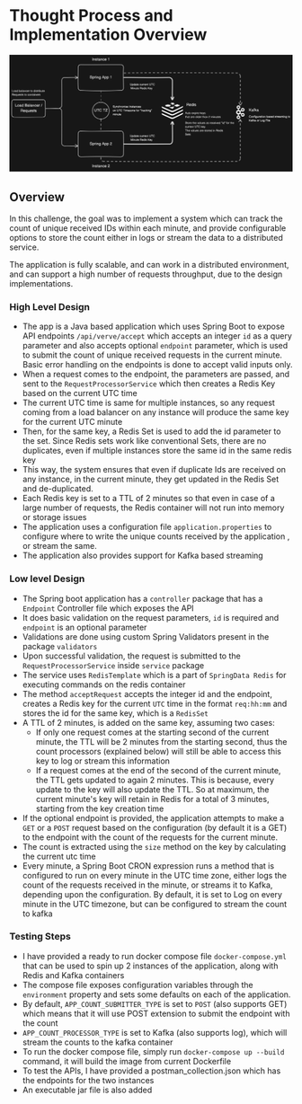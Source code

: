 # Thought Process and Implementation Overview

![Architecture Overview](design.png)

## Overview

In this challenge, the goal was to implement a system which can track the count of unique received IDs within each minute, and provide configurable options to store the count either in logs or stream the data to a distributed service. 


The application is fully scalable, and can work in a distributed environment, and can support a high number of requests throughput, due to the design implementations.

### High Level Design
- The app is a Java based application which uses Spring Boot to expose API endpoints ```/api/verve/accept``` which accepts an integer ```id``` as a query parameter and also accepts optional ```endpoint``` parameter, which is used to submit the count of unique received requests in the current minute. Basic error handling on the endpoints is done to accept valid inputs only.
- When a request comes to the endpoint, the parameters are passed, and sent to the ```RequestProcessorService``` which then creates a Redis Key based on the current UTC time
- The current UTC time is same for multiple instances, so any request coming from a load balancer on any instance will produce the same key for the current UTC minute
- Then, for the same key, a Redis Set is used to add the id parameter to the set. Since Redis sets work like conventional Sets, there are no duplicates, even if multiple instances store the same id in the same redis key
- This way, the system ensures that even if duplicate Ids are received on any instance, in the current minute, they get updated in the Redis Set and de-duplicated.
- Each Redis key is set to a TTL of 2 minutes so that even in case of a large number of requests, the Redis container will not run into memory or storage issues
- The application uses a configuration file ```application.properties``` to configure where to write the unique counts received by the application , or stream the same.  
- The application also provides support for Kafka based streaming


### Low level Design

- The Spring boot application has a ```controller``` package that has a ```Endpoint``` Controller file which exposes the API
- It does basic validation on the request parameters, ```id``` is required and ```endpoint``` is an optional parameter
- Validations are done using custom Spring Validators present in the package ```validators```
- Upon successful validation, the request is submitted to the ```RequestProcessorService``` inside ```service``` package
- The service uses ```RedisTemplate``` which is a part of ```SpringData Redis``` for executing commands on the redis container
- The method ```acceptRequest``` accepts the integer id and the endpoint, creates a Redis key for the current ```UTC``` time in the format ```req:hh:mm``` and stores the id for the same key, which is a ```RedisSet```
- A TTL of 2 minutes, is added on the same key, assuming two cases:
  - If only one request comes at the starting second of the current minute, the TTL will be 2 minutes from the starting second, thus the count processors (explained below) will still be able to access this key to log or stream this information
  - If a request comes at the end of the second of the current minute, the TTL gets updated to again 2 minutes. This is because, every update to the key will also update the TTL. So at maximum, the current minute's key will retain in Redis for a total of 3 minutes, starting from the key creation time
- If the optional endpoint is provided, the application attempts to make a ```GET``` or a ```POST``` request based on the configuration (by default it is a GET) to the endpoint with the count of the requests for the current minute.
- The count is extracted using the ```size``` method on the key by calculating the current utc time
- Every minute, a Spring Boot CRON expression runs a method that is configured to run on every minute in the UTC time zone, either logs the count of the requests received in the minute, or streams it to Kafka, depending upon the configuration. By default, it is set to Log on every minute in the UTC timezone, but can be configured to stream the count to kafka

### Testing Steps

- I have provided a ready to run docker compose file ```docker-compose.yml``` that can be used to spin up 2 instances of the application, along with Redis and Kafka containers
- The compose file exposes configuration variables through the ```environment``` property and sets some defaults on each of the application.
- By default, ```APP_COUNT_SUBMITTER_TYPE``` is set to ```POST``` (also supports GET) which means that it will use POST extension to submit the endpoint with the count
- ```APP_COUNT_PROCESSOR_TYPE``` is set to Kafka (also supports log), which will stream the counts to the kafka container
- To run the docker compose file, simply run ```docker-compose up --build ``` command, it will build the image from current Dockerfile
- To test the APIs, I have provided a postman_collection.json which has the endpoints for the two instances
- An executable jar file is also added



